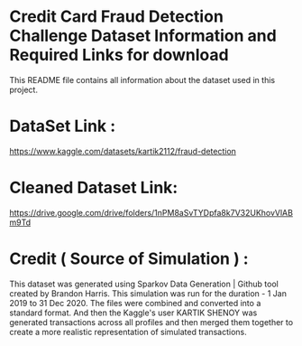 # Credit Card Fraud Detection Challenge Dataset Information and Required Links for download

This README file contains all information about the dataset used in this project.

# DataSet Link :
https://www.kaggle.com/datasets/kartik2112/fraud-detection

# Cleaned Dataset Link: 
https://drive.google.com/drive/folders/1nPM8aSvTYDpfa8k7V32UKhovVlABm9Td

# Credit ( Source of Simulation ) :
This dataset was generated using Sparkov Data Generation | Github tool created by Brandon Harris. This simulation was run for the duration - 1 Jan 2019 to 31 Dec 2020. The files were combined and converted into a standard format.
And then the Kaggle's user KARTIK SHENOY was generated transactions across all profiles and then merged them together to create a more realistic representation of simulated transactions.
